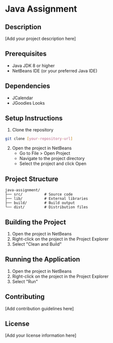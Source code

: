 # Java Assignment

## Description
[Add your project description here]

## Prerequisites
- Java JDK 8 or higher
- NetBeans IDE (or your preferred Java IDE)

## Dependencies
- JCalendar
- JGoodies Looks

## Setup Instructions
1. Clone the repository
```bash
git clone [your-repository-url]
```

2. Open the project in NetBeans
   - Go to File > Open Project
   - Navigate to the project directory
   - Select the project and click Open

## Project Structure
```
java-assignment/
├── src/          # Source code
├── lib/          # External libraries
├── build/        # Build output
└── dist/         # Distribution files
```

## Building the Project
1. Open the project in NetBeans
2. Right-click on the project in the Project Explorer
3. Select "Clean and Build"

## Running the Application
1. Open the project in NetBeans
2. Right-click on the project in the Project Explorer
3. Select "Run"

## Contributing
[Add contribution guidelines here]

## License
[Add your license information here] 